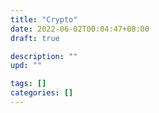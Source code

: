 ```yaml
---
title: "Crypto"
date: 2022-06-02T00:04:47+08:00
draft: true

description: ""
upd: ""

tags: []
categories: []
---
```


<!--more-->